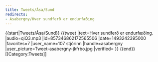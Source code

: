 ```yaml
---
title: Tweets/Ása/Sund
redirects:
- Asabergny/Hver sundferð er endurfæðing
---
```


{{start|Tweets/Ása/Sund}}
{{tweet
|text=Hver sundferð er endurfæðing.
|audio=qiQ3.mp3
|id=857346862172565506
|date=1493242395000
|favorites=7
|user_name=107 stjórinn
|handle=asabergny
|user_picture=Tweet-asabergny-jkfrbo.jpg
|verified=
}}
{{end}}<noinclude>
[[Category:Tweets]]
</noinclude>